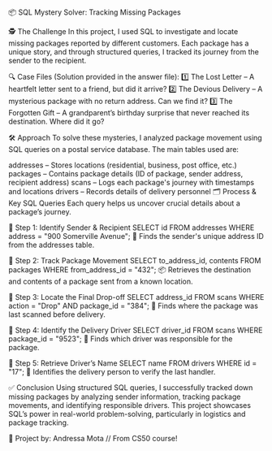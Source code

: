 📦 SQL Mystery Solver: Tracking Missing Packages

🕵️ The Challenge
In this project, I used SQL to investigate and locate missing packages reported by different customers. Each package has a unique story, and through structured queries, I tracked its journey from the sender to the recipient.

🔍 Case Files (Solution provided in the answer file):
1️⃣ The Lost Letter – A heartfelt letter sent to a friend, but did it arrive?
2️⃣ The Devious Delivery – A mysterious package with no return address. Can we find it?
3️⃣ The Forgotten Gift – A grandparent’s birthday surprise that never reached its destination. Where did it go?

🛠️ Approach
To solve these mysteries, I analyzed package movement using SQL queries on a postal service database. The main tables used are:

addresses – Stores locations (residential, business, post office, etc.)
packages – Contains package details (ID of package, sender address, recipient address)
scans – Logs each package's journey with timestamps and locations
drivers – Records details of delivery personnel
🗂️ Process & Key SQL Queries
Each query helps us uncover crucial details about a package’s journey.

📌 Step 1: Identify Sender & Recipient
SELECT id FROM addresses WHERE address = "900 Somerville Avenue";
📍 Finds the sender's unique address ID from the addresses table.

📌 Step 2: Track Package Movement
SELECT to_address_id, contents FROM packages WHERE from_address_id = "432";
📦 Retrieves the destination and contents of a package sent from a known location.

📌 Step 3: Locate the Final Drop-off
SELECT address_id FROM scans WHERE action = "Drop" AND package_id = "384";
📍 Finds where the package was last scanned before delivery.

📌 Step 4: Identify the Delivery Driver
SELECT driver_id FROM scans WHERE package_id = "9523";
🚚 Finds which driver was responsible for the package.

📌 Step 5: Retrieve Driver’s Name
SELECT name FROM drivers WHERE id = "17";
👤 Identifies the delivery person to verify the last handler.

✅ Conclusion
Using structured SQL queries, I successfully tracked down missing packages by analyzing sender information, tracking package movements, and identifying responsible drivers. This project showcases SQL’s power in real-world problem-solving, particularly in logistics and package tracking.

📌 Project by: Andressa Mota // From CS50 course!
